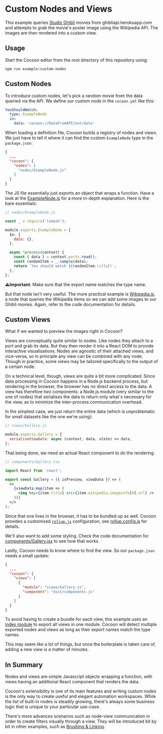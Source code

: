# Custom Nodes and Views

This example queries [Studio Ghibli](https://en.wikipedia.org/wiki/Studio_Ghibli) movies from ghibliapi.herokuapp.com and attempts to grab the movie's poster image using the Wikipedia API. The images are then rendered into a custom view.

## Usage

Start the Cocoon editor from the root directory of this repository using:

```
npm run example:custom-nodes
```

## Custom Nodes

To introduce custom nodes, let's pick a random movie from the data queried via the API. We define our custom node in the `cocoon.yml` like this:

```yml
YouShouldWatch:
  type: ExampleNode
  in:
    data: 'cocoon://DataFromAPI/out/data'
```

When loading a definition file, Cocoon builds a registry of nodes and views. We just have to tell it where it can find the custom `ExampleNode` type in the `package.json`:

```json
{
  ...
  "cocoon": {
    "nodes": [
      "nodes/ExampleNode.js"
    ]
  }
}
```

The JS file essentially just exports an object that wraps a function. Have a look at the [ExampleNode.js](nodes/ExampleNode.js) for a more in-depth explanation. Here is the bare essentials:

```js
// nodes/ExampleNode.js

const _ = require('lodash');

module.exports.ExampleNode = {
  in: {
    data: {},
  },

  async *process(context) {
    const { data } = context.ports.read();
    const randomItem = _.sample(data);
    return `You should watch ${randomItem.title}!`;
  },
};
```

**⚠️Important**: Make sure that the export name matches the type name.

But that node isn't very useful. The more practical example is [Wikipedia.js](nodes/Wikipedia.js), a node that queries the Wikipedia items so we can add some images to our Ghibli movies. Again, refer to the code documentation for details.

## Custom Views

What if we wanted to preview the images right in Cocoon?

Views are conceptually quite similar to nodes. Like nodes they attach to a port and grab its data. But they then render it into a React DOM to provide interactive visualisations. Nodes are agnostic of their attached views, and vice-versa, so in principle any view can be combined with any node. Though in practice, some views may be tailored specifically to the output of a certain node.

On a technical level, though, views are quite a bit more complicated. Since data processing in Cocoon happens in a Node.js backend process, but rendering in the browser, the browser has no direct access to the data. A view has therefore two components: a Node.js module (very similar to the one of nodes) that serialises the data to return only what's necessary for the view, as to minimize the inter-process communication overhead.

In the simplest case, we just return the entire data (which is unproblematic for small datasets like the one we're using):

```js
// views/Gallery.js

module.exports.Gallery = {
  serialiseViewData: async (context, data, state) => data,
};
```

That being done, we need an actual React component to do the rendering.

```jsx
// components/Gallery.tsx

import React from 'react';

export const Gallery = ({ isPreview, viewData }) => (
  <>
    {viewData.map(item => (
      <img key={item.title} src={item.wikipedia.imageinfo[0].url} />
    ))}
  </>
);
```

Since that one lives in the browser, it has to be bundled up as well. Cocoon provides a customised [`rollup.js`](https://rollupjs.org/) configuration, see [rollup.config.js](rollup.config.js) for details.

We'll also want to add some styling. Check the code documentation for [components/Gallery.jsx](components/Gallery.jsx) to see how that works.

Lastly, Cocoon needs to know where to find the view. So our `package.json` needs a small update:

```json
{
  ...
  "cocoon": {
    "views": [
      {
        "module": "views/Gallery.js",
        "component": "dist/components.js"
      }
    ]
  }
}
```

To avoid having to create a bundle for each view, this example uses an [index module](views/index.js) to export all views in one module. Cocoon will detect multiple exported nodes and views as long as their export names match the type names.

This may seem like a lot of things, but once the boilerplate is taken care of, adding a new view is a matter of minutes.

## In Summary

Nodes and views are simple Javascript objects wrapping a function, with views having an additional React component that renders the data.

Cocoon's extensibility is one of its main features and writing custom nodes is the only way to create useful and elegant automation workspaces. While the list of built-in nodes is steadily growing, there's always some business logic that is unique to your particular use-case.

There's more advances scenarios such as node-view communication in order to create filters visually through a view. They will be introduced bit by bit in other examples, such as [Brushing & Linking](../brushing-and-linking).
